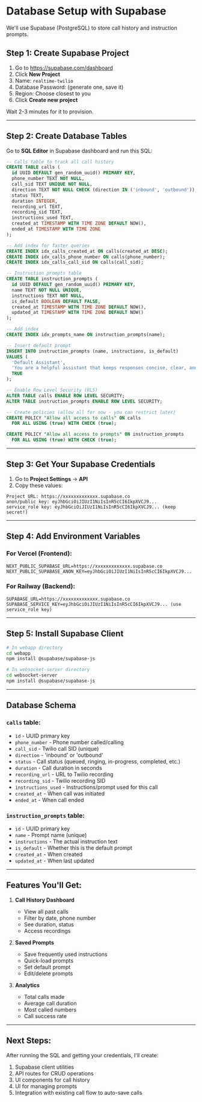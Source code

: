 # Database Setup with Supabase

We'll use Supabase (PostgreSQL) to store call history and instruction prompts.

## Step 1: Create Supabase Project

1. Go to https://supabase.com/dashboard
2. Click **New Project**
3. Name: `realtime-twilio`
4. Database Password: (generate one, save it)
5. Region: Choose closest to you
6. Click **Create new project**

Wait 2-3 minutes for it to provision.

---

## Step 2: Create Database Tables

Go to **SQL Editor** in Supabase dashboard and run this SQL:

```sql
-- Calls table to track all call history
CREATE TABLE calls (
  id UUID DEFAULT gen_random_uuid() PRIMARY KEY,
  phone_number TEXT NOT NULL,
  call_sid TEXT UNIQUE NOT NULL,
  direction TEXT NOT NULL CHECK (direction IN ('inbound', 'outbound')),
  status TEXT,
  duration INTEGER,
  recording_url TEXT,
  recording_sid TEXT,
  instructions_used TEXT,
  created_at TIMESTAMP WITH TIME ZONE DEFAULT NOW(),
  ended_at TIMESTAMP WITH TIME ZONE
);

-- Add index for faster queries
CREATE INDEX idx_calls_created_at ON calls(created_at DESC);
CREATE INDEX idx_calls_phone_number ON calls(phone_number);
CREATE INDEX idx_calls_call_sid ON calls(call_sid);

-- Instruction prompts table
CREATE TABLE instruction_prompts (
  id UUID DEFAULT gen_random_uuid() PRIMARY KEY,
  name TEXT NOT NULL UNIQUE,
  instructions TEXT NOT NULL,
  is_default BOOLEAN DEFAULT FALSE,
  created_at TIMESTAMP WITH TIME ZONE DEFAULT NOW(),
  updated_at TIMESTAMP WITH TIME ZONE DEFAULT NOW()
);

-- Add index
CREATE INDEX idx_prompts_name ON instruction_prompts(name);

-- Insert default prompt
INSERT INTO instruction_prompts (name, instructions, is_default)
VALUES (
  'Default Assistant',
  'You are a helpful assistant that keeps responses concise, clear, and warm.',
  TRUE
);

-- Enable Row Level Security (RLS)
ALTER TABLE calls ENABLE ROW LEVEL SECURITY;
ALTER TABLE instruction_prompts ENABLE ROW LEVEL SECURITY;

-- Create policies (allow all for now - you can restrict later)
CREATE POLICY "Allow all access to calls" ON calls
  FOR ALL USING (true) WITH CHECK (true);

CREATE POLICY "Allow all access to prompts" ON instruction_prompts
  FOR ALL USING (true) WITH CHECK (true);
```

---

## Step 3: Get Your Supabase Credentials

1. Go to **Project Settings** → **API**
2. Copy these values:

```
Project URL: https://xxxxxxxxxxxxx.supabase.co
anon/public key: eyJhbGciOiJIUzI1NiIsInR5cCI6IkpXVCJ9...
service_role key: eyJhbGciOiJIUzI1NiIsInR5cCI6IkpXVCJ9... (keep secret!)
```

---

## Step 4: Add Environment Variables

### For Vercel (Frontend):

```
NEXT_PUBLIC_SUPABASE_URL=https://xxxxxxxxxxxxx.supabase.co
NEXT_PUBLIC_SUPABASE_ANON_KEY=eyJhbGciOiJIUzI1NiIsInR5cCI6IkpXVCJ9...
```

### For Railway (Backend):

```
SUPABASE_URL=https://xxxxxxxxxxxxx.supabase.co
SUPABASE_SERVICE_KEY=eyJhbGciOiJIUzI1NiIsInR5cCI6IkpXVCJ9... (use service_role key)
```

---

## Step 5: Install Supabase Client

```bash
# In webapp directory
cd webapp
npm install @supabase/supabase-js

# In websocket-server directory
cd websocket-server
npm install @supabase/supabase-js
```

---

## Database Schema

### `calls` table:
- `id` - UUID primary key
- `phone_number` - Phone number called/calling
- `call_sid` - Twilio call SID (unique)
- `direction` - 'inbound' or 'outbound'
- `status` - Call status (queued, ringing, in-progress, completed, etc.)
- `duration` - Call duration in seconds
- `recording_url` - URL to Twilio recording
- `recording_sid` - Twilio recording SID
- `instructions_used` - Instructions/prompt used for this call
- `created_at` - When call was initiated
- `ended_at` - When call ended

### `instruction_prompts` table:
- `id` - UUID primary key
- `name` - Prompt name (unique)
- `instructions` - The actual instruction text
- `is_default` - Whether this is the default prompt
- `created_at` - When created
- `updated_at` - When last updated

---

## Features You'll Get:

1. **Call History Dashboard**
   - View all past calls
   - Filter by date, phone number
   - See duration, status
   - Access recordings

2. **Saved Prompts**
   - Save frequently used instructions
   - Quick-load prompts
   - Set default prompt
   - Edit/delete prompts

3. **Analytics**
   - Total calls made
   - Average call duration
   - Most called numbers
   - Call success rate

---

## Next Steps:

After running the SQL and getting your credentials, I'll create:
1. Supabase client utilities
2. API routes for CRUD operations
3. UI components for call history
4. UI for managing prompts
5. Integration with existing call flow to auto-save calls
